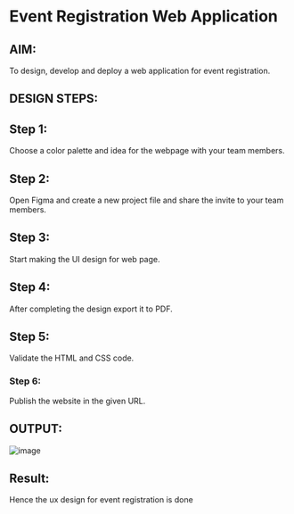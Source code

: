 # Event Registration Web Application


## AIM:
To design, develop and deploy a web application for event registration.

## DESIGN STEPS:
## Step 1:
Choose a color palette and idea for the webpage with your team members.

## Step 2:
Open Figma and create a new project file and share the invite to your team members.

## Step 3:
Start making the UI design for web page.

## Step 4:
After completing the design export it to PDF.
## Step 5:
Validate the HTML and CSS code.

### Step 6:

Publish the website in the given URL.



## OUTPUT:
![image](https://user-images.githubusercontent.com/118706984/215169906-80334f44-b66d-447e-bfb2-25367f6434ab.png)


## Result:
Hence the ux design for event registration is done

